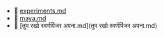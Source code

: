 * 📄 [experiments.md](experiments.md)
* 📄 [maya.md](maya.md)
* 📄 [तुम रखो स्वर्णपिंजर अपना.md](तुम रखो स्वर्णपिंजर अपना.md)
